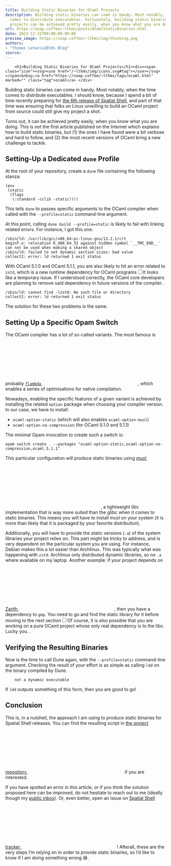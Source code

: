 ```yaml
---
title: Building Static Binaries for OCaml Projects
description: Building static binaries can come in handy. Most notably, when the time
  comes to distribute executables. Fortunately, building static binaries from OCaml
  projects can be achieved pretty easily, when you know what you are doing.
url: https://soap.coffee/~lthms/posts/OCamlStaticBinaries.html
date: 2023-12-31T00:00:00-00:00
preview_image: https://soap.coffee/~lthms/img/thinking.png
authors:
- "Thomas Letan\u2019s Blog"
source:
---
```



        
        <h1>Building Static Binaries for OCaml Projects</h1><div><span class="icon"><svg><use href="/~lthms/img/icons.svg#tag"></use></svg></span>&nbsp;<a href="https://soap.coffee/~lthms/tags/ocaml.html" marked="" class="tag">ocaml</a> </div>
<p>Building static binaries can come in handy. Most notably, when the time comes
to distribute executables. I should know, because I spend a bit of time
recently preparing for <a href="https://soap.coffee/~lthms/posts/SpatialShell6.html" marked="">the 6th release of Spatial
Shell</a>, and part of that time was ensuring that folks on
Linux unwilling to build an OCaml project from source could still give my
project a shot.</p>
<p>Turns out, it can be achieved pretty easily, when you know what you are doing.
This is not the first article published on the Internet which explains how to
build static binaries, but (1) the ones I have found were a bit verbose and
hard to follow, and (2) the most recent versions of OCaml bring a new challenge
to tackle.</p>
<h2>Setting-Up a Dedicated <code class="hljs">dune</code> Profile</h2>
<p>At the root of your repository, create a <code class="hljs">dune</code> file containing the following
stanza:</p>
<pre><code class="hljs language-lisp">(<span class="hljs-name">env</span>
 (<span class="hljs-name">static</span>
  (<span class="hljs-name">flags</span>
   (<span class="hljs-symbol">:standard</span> -cclib -static))))
</code></pre>
<p>This tells <code class="hljs">dune</code> to passes specific arguments to the OCaml compiler when
called with the <code class="hljs">--profile=static</code> command-line argument.</p>
<p>At this point, calling <code class="hljs">dune build --profile=static</code> is likely to fail with
linking related errors. For instance, I got this one.</p>
<pre><code class="hljs">/sbin/ld: /usr/lib/gcc/x86_64-pc-linux-gnu/13.2.1/crt
beginT.o: relocation R_X86_64_32 against hidden symbol `__TMC_END__' can not be used when making a shared object
/sbin/ld: failed to set dynamic section sizes: bad value
collect2: error: ld returned 1 exit status
</code></pre>
<p>With OCaml 5.1.0 and OCaml 5.1.1, you are also likely to hit an error related
to <code class="hljs">zstd</code>, which is a new runtime dependency for OCaml programs<label for="fn1" class="sidenote-number margin-toggle"></label><input type="checkbox" class="margin-toggle"><span class="note-right sidenote note"><span class="footnote-p">It looks like a temporary issue. If I understood correctly, the OCaml
core developers are planning to remove said dependency in future versions
of the compiler. </span>
</span>.</p>
<pre><code class="hljs">/sbin/ld: cannot find -lzstd: No such file or directory
collect2: error: ld returned 1 exit status
</code></pre>
<p>The solution for these two problems is the same.</p>
<h2>Setting Up a Specific Opam Switch</h2>
<p>The OCaml compiler has a lot of so-called variants. The most famous is probably
<a href="https://v2.ocaml.org/manual/flambda.html" marked=""><code class="hljs">flambda</code>&nbsp;<span class="icon"><svg><use href="/~lthms/img/icons.svg#external-link"></use></svg></span></a>, which enables a series
of optimisations for native compilation.</p>
<p>Nowadays, enabling the specific features of a given variant is achieved by
installing the related <code class="hljs">option</code> package when choosing your compiler version. In
our case, we have to install:</p>
<ul>
<li><code class="hljs">ocaml-option-static</code> (which will also enables <code class="hljs">ocaml-option-musl</code>)</li>
<li><code class="hljs">ocaml-option-no-compression</code> (for OCaml 5.1.0 and 5.1.1)</li>
</ul>
<p>The minimal Opam invocation to create such a switch is:</p>
<pre><code class="hljs language-bash">opam switch create . --packages <span class="hljs-string">"ocaml-option-static,ocaml-option-no-compression,ocaml.5.1.1"</span>
</code></pre>
<p>This particular configuration will produce static binaries using
<a href="https://musl.libc.org" marked=""><em>musl</em>&nbsp;<span class="icon"><svg><use href="/~lthms/img/icons.svg#external-link"></use></svg></span></a>, a lightweight libc implementation that is way
more suited than the glibc when it comes to static binaries. This means you
will have to install <em>musl</em> on your system (it is more than likely that it is
packaged by your favorite distribution).</p>
<p>Additionally, you will have to provide the static versions (<code class="hljs">.a</code>) of the system
libraries your project relies on. This part might be tricky to address, and is
very dependent on the particular system you are using. For instance, Debian
makes this a <em>lot</em> easier than Archlinux. This was typically what was happening
with <code class="hljs">zstd</code>: Archlinux only distributed dynamic libraries, so no <code class="hljs">.a</code> where
available on my laptop. Another example: if your project depends on
<a href="https://github.com/ocaml/Zarith" marked="">Zarith&nbsp;<span class="icon"><svg><use href="/~lthms/img/icons.svg#github"></use></svg></span></a>, then you have a dependency to <code class="hljs">gmp</code>.
You need to go and find the static library for it before moving to the next
section<label for="fn2" class="sidenote-number margin-toggle"></label><input type="checkbox" class="margin-toggle"><span class="note-left sidenote note"><span class="footnote-p">Of course, it is also possible that you are working on a pure OCaml
project whose only real dependency is to the libc. Lucky you. </span>
</span>.</p>
<h2>Verifying the Resulting Binaries</h2>
<p>Now is the time to call Dune again, with the <code class="hljs">--profile=static</code> command-line
argument. Checking the result of your effort is as simple as calling <code class="hljs">ldd</code> on
the binary compiled by Dune.</p>
<pre><code class="hljs">    not a dynamic executable
</code></pre>
<p>If <code class="hljs">ldd</code> outputs something of this form, then you are good to go!</p>
<h2>Conclusion</h2>
<p>This is, in a nutshell, the approach I am using to produce static binaries for
Spatial Shell releases. You can find the resulting script in <a href="https://github.com/lthms/spatial-shell/blob/cc026c67a4645a01bf6cc6600e9e6baa87441fa8/scripts/prepare-release-artifacts.sh" marked="">the project
repository&nbsp;<span class="icon"><svg><use href="/~lthms/img/icons.svg#github"></use></svg></span></a>
if you are interested.</p>
<p>If you have spotted an error in this article, or if you think the solution
proposed here can be improved, do not hesitate to reach out to me (ideally
though my <a href="mailto:~lthms/public-inbox@lists.sr.ht" marked="">public inbox</a>). Or, even
better, open an issue on <a href="https://github.com/lthms/spatial-shell/issues" marked="">Spatial Shell
tracker&nbsp;<span class="icon"><svg><use href="/~lthms/img/icons.svg#github"></use></svg></span></a>! Afterall, these are
the very steps I’m relying on in order to provide static binaries, so I’d like
to know if I am doing something wrong 😅.</p>
        
      
